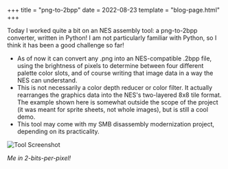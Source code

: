 +++
title = "png-to-2bpp"
date = 2022-08-23
template = "blog-page.html"
+++

Today I worked quite a bit on an NES assembly tool: a png-to-2bpp converter, written in Python! I am not particularly familiar with Python, so I think it has been a good challenge so far!

- As of now it can convert any .png into an NES-compatible .2bpp file, using the brightness of pixels to determine between four different palette color slots, and of course writing that image data in a way the NES can understand.
- This is not necessarily a color depth reducer or color filter. It actually rearranges the graphics data into the NES's two-layered 8x8 tile format. The example shown here is somewhat outside the scope of the project (it was meant for sprite sheets, not whole images), but is still a cool demo.
- This tool may come with my SMB disassembly modernization project, depending on its practicality.

![Tool Screenshot](/png2bpp.png)

*Me in 2-bits-per-pixel!*


